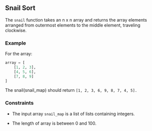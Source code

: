 ## Snail Sort

The `snail` function takes an n x n array and returns the array elements arranged from outermost elements to the middle element, traveling clockwise.

### Example

For the array:
```python
array = [
    [1, 2, 3],
    [4, 5, 6],
    [7, 8, 9]
]
```
The snail(snail_map) should return ```[1, 2, 3, 6, 9, 8, 7, 4, 5].```

### Constraints
- The input array ```snail_map``` is a list of lists containing integers.

- The length of array is between 0 and 100.